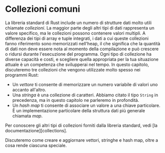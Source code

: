 # Collezioni comuni

La libreria standard di Rust include un numero di strutture dati molto utili chiamate
*collezioni*. La maggior parte degli altri tipi di dati rappresenta un valore specifico, ma
le collezioni possono contenere valori multipli. A differenza dei tipi di array e tuple integrati,
i dati a cui queste collezioni fanno riferimento sono memorizzati nell'heap, il che significa
che la quantità di dati non deve essere nota al momento della compilazione e può crescere o
ridursi durante l'esecuzione del programma. Ogni tipo di collezione ha diverse capacità
e costi, e scegliere quella appropriata per la tua situazione attuale è un
competenza che svilupperai nel tempo. In questo capitolo, discuteremo tre
collezioni che vengono utilizzate molto spesso nei programmi Rust:

* Un *vettore* ti consente di memorizzare un numero variabile di valori uno accanto all'altro.
* Una *stringa* è una collezione di caratteri. Abbiamo citato il tipo `String`
  in precedenza, ma in questo capitolo ne parleremo in profondità.
* Un *hash map* ti consente di associare un valore a una chiave particolare. È un
  implementazione particolare della struttura dati più generale chiamata *map*.

Per conoscere gli altri tipi di collezioni forniti dalla libreria standard,
vedi [la documentazione][collections].

Discuteremo come creare e aggiornare vettori, stringhe e hash map, oltre
a cosa rende ciascuna speciale.

[collezioni]: ../std/collections/index.html
